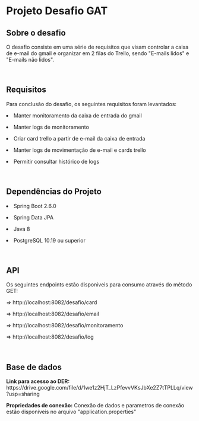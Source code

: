 <h1>Projeto Desafio GAT</h1>

<h2> Sobre o desafio</h2>
  <p>
    O desafio consiste em uma série de requisitos que visam controlar a caixa de e-mail do gmail e organizar em 2 filas do Trello, sendo "E-mails lidos" e "E-mails não lidos".
  </p>  

</br>

<h2> Requisitos</h2>
  <p>
    Para conclusão do desafio, os seguintes requisitos foram levantados:
    <p><li> Manter monitoramento da caixa de entrada do gmail</p>
    <p><li> Manter logs de monitoramento</p>
    <p><li> Criar card trello a partir de e-mail da caixa de entrada</p>
    <p><li> Manter logs de movimentação de e-mail e cards trello</p>
    <p><li> Permitir consultar histórico de logs</p>
  </p>

</br>

<h2> Dependências do Projeto</h2>
<p><li> Spring Boot 2.6.0</p>
<p><li> Spring Data JPA</p>
<p><li> Java 8</p>
<p><li> PostgreSQL 10.19 ou superior</p>

</br>

<h2>API</h2>
<p>Os seguintes endpoints estão disponiveis para consumo através do método GET:</p>
<p>=> http://localhost:8082/desafio/card </p>
<p>=> http://localhost:8082/desafio/email </p>
<p>=> http://localhost:8082/desafio/monitoramento</p>
<p>=> http://localhost:8082/desafio/log</p>

</br>

<h2>Base de dados</h2>

<p><strong>Link para acesso ao DER:</strong> https://drive.google.com/file/d/1we1z2HjT_LzPfevvVKsJbXe2Z7tTPLLq/view?usp=sharing </p>
<p><strong>Propriedades de conexão:</strong> Conexão de dados e parametros de conexão estão disponíveis no arquivo "application.properties"</p>